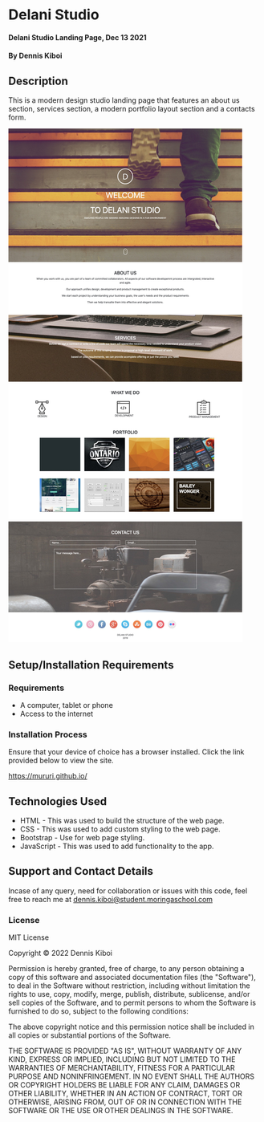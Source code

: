 # Delani Studio
#### Delani Studio Landing Page, Dec 13 2021 
#### By **Dennis Kiboi** 
## Description 
This is a modern design studio landing page that features an about us section, services section, a modern portfolio layout section and a contacts form.

![Delani Studio Landing Page](/assets/Delani_Studio.jpg)

## Setup/Installation Requirements 
### Requirements
* A computer, tablet or phone
* Access to the internet

### Installation Process 
Ensure that your device of choice has a browser installed.
Click the link provided below to view the site.

https://mururi.github.io/

## Technologies Used 
* HTML - This was used to build the structure of the web page.
* CSS - This was used to add custom styling to the web page.
* Bootstrap - Use for web page styling.
* JavaScript - This was used to add functionality to the app.

## Support and Contact Details
Incase of any query, need for collaboration or issues with this code, feel free to reach me at
dennis.kiboi@student.moringaschool.com

### License 
MIT License

Copyright &copy; 2022 Dennis Kiboi

Permission is hereby granted, free of charge, to any person obtaining a copy of this software and associated documentation files (the "Software"), to deal in the Software without restriction, including without limitation the rights to use, copy, modify, merge, publish, distribute, sublicense, and/or sell copies of the Software, and to permit persons to whom the Software is furnished to do so, subject to the following conditions:

The above copyright notice and this permission notice shall be included in all copies or substantial portions of the Software.

THE SOFTWARE IS PROVIDED "AS IS", WITHOUT WARRANTY OF ANY KIND, EXPRESS OR IMPLIED, INCLUDING BUT NOT LIMITED TO THE WARRANTIES OF MERCHANTABILITY, FITNESS FOR A PARTICULAR PURPOSE AND NONINFRINGEMENT. IN NO EVENT SHALL THE AUTHORS OR COPYRIGHT HOLDERS BE LIABLE FOR ANY CLAIM, DAMAGES OR OTHER LIABILITY, WHETHER IN AN ACTION OF CONTRACT, TORT OR OTHERWISE, ARISING FROM, OUT OF OR IN CONNECTION WITH THE SOFTWARE OR THE USE OR OTHER DEALINGS IN THE SOFTWARE.
